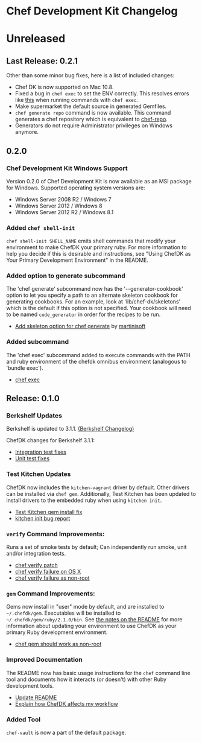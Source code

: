 # Chef Development Kit Changelog

# Unreleased

## Last Release: 0.2.1

Other than some minor bug fixes, here is a list of included changes:

* Chef DK is now supported on Mac 10.8.
* Fixed a bug in `chef exec` to set the ENV correctly. This resolves errors like
  [this](https://github.com/opscode/chef-dk/issues/103) when running commands
  with `chef exec`.
* Make supermarket the default source in generated Gemfiles.
* `chef generate repo` command is now available. This command generates a chef
  repository which is equivalent to [chef-repo](https://github.com/opscode/chef-repo).
* Generators do not require Administrator privileges on Windows anymore.

## 0.2.0

### Chef Development Kit Windows Support

Version 0.2.0 of Chef Development Kit is now available as an MSI package for Windows. Supported operating system versions are:

* Windows Server 2008 R2 / Windows 7
* Windows Server 2012 / Windows 8
* Windows Server 2012 R2 / Windows 8.1

### Added `chef shell-init`
`chef shell-init SHELL_NAME` emits shell commands that modify your
environment to make ChefDK your primary ruby. For more information to
help you decide if this is desirable and instructions, see "Using ChefDK
as Your Primary Development Environment" in the README.

### Added option to generate subcommand

The 'chef generate' subcommand now has the '--generator-cookbook' option to let you
specify a path to an alternate skeleton cookbook for generating cookbooks. For an
example, look at 'lib/chef-dk/skeletons' which is the default if this option
is not specified. Your cookbook will need to be named `code_generator` in order
for the recipes to be run.

* [Add skeleton option for chef generate](https://github.com/opscode/chef-dk/pull/40) by [martinisoft](https://github.com/martinisoft)

### Added subcommand

The 'chef exec' subcommand added to execute commands with the PATH and ruby environment
of the chefdk omnibus environment (analogous to 'bundle exec').

* [chef exec](https://github.com/opscode/chef-dk/pull/22)

## Release: 0.1.0

### Berkshelf Updates

Berkshelf is updated to 3.1.1. [(Berkshelf Changelog)](https://github.com/berkshelf/berkshelf/blob/master/CHANGELOG.md)

ChefDK changes for Berkshelf 3.1.1:

* [Integration test fixes](https://github.com/opscode/chef-dk/pull/26)
* [Unit test fixes](https://github.com/opscode/chef-dk/pull/23)

### Test Kitchen Updates

ChefDK now includes the `kitchen-vagrant` driver by default. Other
drivers can be installed via `chef gem`. Additionally, Test Kitchen has
been updated to install drivers to the embedded ruby when using `kitchen init`.

* [Test Kitchen gem install fix](https://github.com/test-kitchen/test-kitchen/pull/416)
* [kitchen init bug report](https://github.com/opscode/chef-dk/issues/15)

### `verify` Command Improvements:

Runs a set of smoke tests by default; Can independently run smoke,
unit and/or integration tests.

* [chef verify patch](https://github.com/opscode/chef-dk/pull/25)
* [chef verify failure on OS X](https://github.com/opscode/chef-dk/issues/21)
* [chef verify failure as non-root](https://github.com/opscode/chef-dk/issues/13)

### `gem` Command Improvements:

Gems now install in "user" mode by default, and are installed to
`~/.chefdk/gem`. Executables will be installed to
`~/.chefdk/gem/ruby/2.1.0/bin`. See [the notes on the README](https://github.com/opscode/chef-dk#using-chefdk-as-your-primary-development-environment)
for more information about updating your environment to use ChefDK as
your primary Ruby development environment.

* [chef gem should work as non-root](https://github.com/opscode/chef-dk/issues/11)

### Improved Documentation

The README now has basic usage instructions for the `chef` command line
tool and documents how it interacts (or doesn't) with other Ruby
development tools.

* [Update README](https://github.com/opscode/chef-dk/issues/24)
* [Explain how ChefDK affects my workflow](https://github.com/opscode/chef-dk/issues/16)

### Added Tool

`chef-vault` is now a part of the default package.
